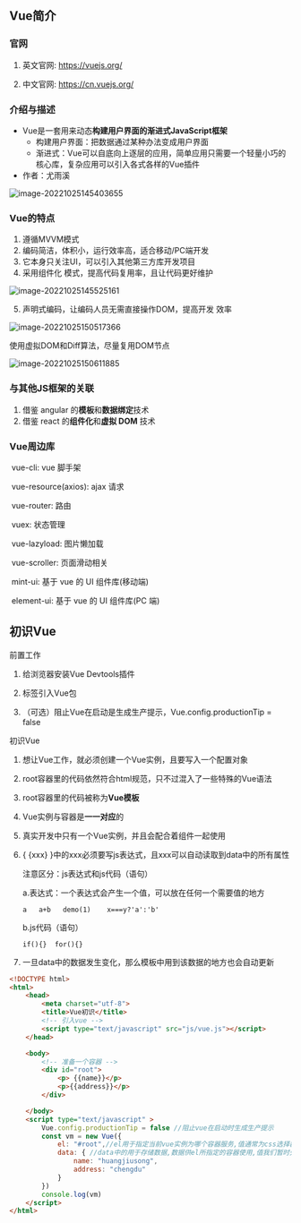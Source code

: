 ## Vue简介

### 官网

1) 英文官网: https://vuejs.org/

2. 中文官网: https://cn.vuejs.org/

### 介绍与描述

- Vue是一套用来动态**构建用户界面的渐进式JavaScript框架**
  - 构建用户界面：把数据通过某种办法变成用户界面
  - 渐进式：Vue可以自底向上逐层的应用，简单应用只需要一个轻量小巧的核心库，复杂应用可以引入各式各样的Vue插件
- 作者：尤雨溪

![image-20221025145403655](https://learnone.oss-cn-beijing.aliyuncs.com/pic/202310311622460.png)

### Vue的特点

1. 遵循MVVM模式
2. 编码简洁，体积小，运行效率高，适合移动/PC端开发
3. 它本身只关注UI，可以引入其他第三方库开发项目
4. 采用组件化 模式，提高代码复用率，且让代码更好维护

![image-20221025145525161](https://learnone.oss-cn-beijing.aliyuncs.com/pic/202310311622796.png) 

5. 声明式编码，让编码人员无需直接操作DOM，提高开发 效率

![image-20221025150517366](https://learnone.oss-cn-beijing.aliyuncs.com/pic/202311062158012.png)

   使用虚拟DOM和Diff算法，尽量复用DOM节点

![image-20221025150611885](https://learnone.oss-cn-beijing.aliyuncs.com/pic/202311062158765.png) 

### 与其他JS框架的关联

   1. 借鉴 angular 的**模板**和**数据绑定**技术
   2. 借鉴 react 的**组件化**和**虚拟 DOM** 技术

### Vue周边库
​	vue-cli: vue 脚手架

​	vue-resource(axios): ajax 请求

​	vue-router: 路由

​	vuex: 状态管理

​	vue-lazyload: 图片懒加载

​	vue-scroller: 页面滑动相关

​	mint-ui: 基于 vue 的 UI 组件库(移动端)

​	element-ui: 基于 vue 的 UI 组件库(PC 端)

## 初识Vue

前置工作

1. 给浏览器安装Vue Devtools插件

2. 标签引入Vue包

3. （可选）阻止Vue在启动是生成生产提示，Vue.config.productionTip = false

初识Vue

1. 想让Vue工作，就必须创建一个Vue实例，且要写入一个配置对象

2. root容器里的代码依然符合html规范，只不过混入了一些特殊的Vue语法

3. root容器里的代码被称为**Vue模板**

4. Vue实例与容器是**一一对应**的

5. 真实开发中只有一个Vue实例，并且会配合着组件一起使用

6. \{ \{xxx\} \}中的xxx必须要写js表达式，且xxx可以自动读取到data中的所有属性

   注意区分：js表达式和js代码（语句）

    a.表达式：一个表达式会产生一个值，可以放在任何一个需要值的地方

    `a   a+b   demo(1)    x===y?'a':'b'`

   b.js代码（语句）

    `if(){}  for(){}`

7. 一旦data中的数据发生变化，那么模板中用到该数据的地方也会自动更新

```html
<!DOCTYPE html>
<html>
    <head>
        <meta charset="utf-8">
        <title>Vue初识</title>
        <!-- 引入vue -->
        <script type="text/javascript" src="js/vue.js"></script>
    </head>

    <body>
        <!-- 准备一个容器 -->
        <div id="root">
            <p> {{name}}</p>
            <p>{{address}}</p>
        </div>

    </body>
    <script type="text/javascript" >
        Vue.config.productionTip = false //阻止vue在启动时生成生产提示
        const vm = new Vue({
            el: "#root",//el用于指定当前vue实例为哪个容器服务,值通常为css选择器字符串.
            data: { //data中的用于存储数据,数据供el所指定的容器使用,值我们暂时先写成一个对象
                name: "huangjiusong",
                address: "chengdu"
            }
        })
        console.log(vm)
    </script>
</html>

```

   

